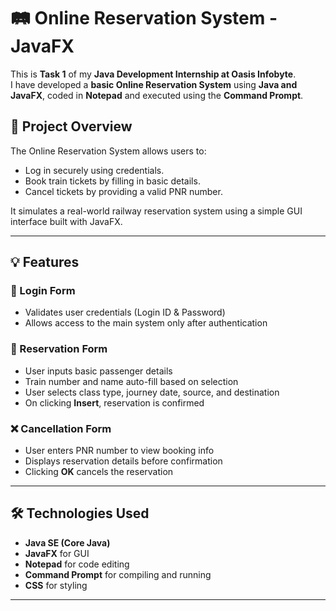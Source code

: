 # 🛤️ Online Reservation System - JavaFX

This is **Task 1** of my **Java Development Internship at Oasis Infobyte**.  
I have developed a **basic Online Reservation System** using **Java and JavaFX**, coded in **Notepad** and executed using the **Command Prompt**.

## 🚀 Project Overview

The Online Reservation System allows users to:
- Log in securely using credentials.
- Book train tickets by filling in basic details.
- Cancel tickets by providing a valid PNR number.

It simulates a real-world railway reservation system using a simple GUI interface built with JavaFX.

---

## 💡 Features

### 🔐 Login Form
- Validates user credentials (Login ID & Password)
- Allows access to the main system only after authentication

### 🎫 Reservation Form
- User inputs basic passenger details
- Train number and name auto-fill based on selection
- User selects class type, journey date, source, and destination
- On clicking **Insert**, reservation is confirmed

### ❌ Cancellation Form
- User enters PNR number to view booking info
- Displays reservation details before confirmation
- Clicking **OK** cancels the reservation

---

## 🛠️ Technologies Used

- **Java SE (Core Java)**
- **JavaFX** for GUI
- **Notepad** for code editing
- **Command Prompt** for compiling and running
- **CSS** for styling

---

